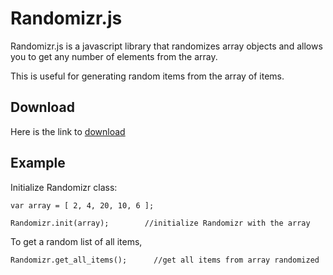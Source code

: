 # Randomizr.js

Randomizr.js is a javascript library that randomizes array objects and allows you to get any number of elements from the array.

This is useful for generating random items from the array of items.

## Download 
Here is the link to [download](https://raw.githubusercontent.com/snamoah/Randomizrjs/master/Randomizr.js)

## Example
Initialize Randomizr class:

```
var array = [ 2, 4, 20, 10, 6 ];

Randomizr.init(array);        //initialize Randomizr with the array
```

To get a random list of all items,

```
Randomizr.get_all_items();      //get all items from array randomized
```
